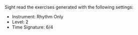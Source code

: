 Sight read the exercises generated with the following settings:

- Instrument: Rhythm Only
- Level: 2
- Time Signature: 6/4